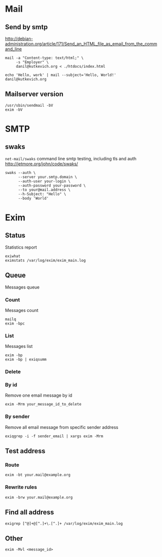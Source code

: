 # Mail

## Send by smtp

<http://debian-administration.org/article/171/Send_an_HTML_file_as_email_from_the_command_line>

    mail -a "Content-type: text/html;" \
         -s "Employer" \
         danil@kutkevich.org < ./htdocs/index.html

    echo 'Hello, work' | mail --subject='Hello, World!' danil@kutkevich.org

## Mailserver version

    /usr/sbin/sendmail -bV
    exim -bV

# SMTP

## swaks

`net-mail/swaks` command line smtp testing, including tls and auth
<http://jetmore.org/john/code/swaks/>

    swaks --auth \
          --server your.smtp.domain \
          --auth-user your-login \
          --auth-password your-password \
          --to your@mail.address \
          --h-Subject: "Hello" \
          --body 'World'

# Exim

## Status

Statistics report

    exiwhat
    eximstats /var/log/exim/exim_main.log

## Queue

Messages queue 

### Count

Messages count

    mailq
    exim -bpc

### List

Messages list

    exim -bp
    exim -bp | exiqsumm

### Delete

### By id

Remove one email message by id

    exim -Mrm your_message_id_to_delete

### By sender

Remove all email message from specific sender address

    exiqgrep -i -f sender_email | xargs exim -Mrm

## Test address

### Route

    exim -bt your.mail@example.org

### Rewrite rules

    exim -brw your.mail@example.org

## Find all address

    exigrep [^@]+@[^.]+\.[^.]+ /var/log/exim/exim_main.log

## Other

    exim -Mvl <message_id>
